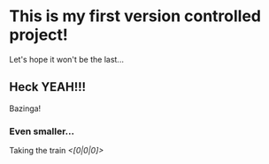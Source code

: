 # This is my first version controlled project!
Let's hope it won't be the last...

## Heck YEAH!!!
Bazinga!

### Even smaller...
Taking the train _<[0|0|0]>_